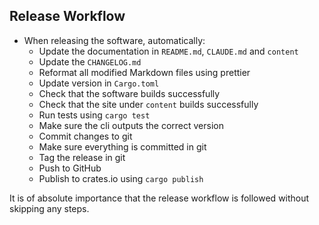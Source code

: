 ## Release Workflow

- When releasing the software, automatically:
  - Update the documentation in `README.md`, `CLAUDE.md` and `content`
  - Update the `CHANGELOG.md`
  - Reformat all modified Markdown files using prettier
  - Update version in `Cargo.toml`
  - Check that the software builds successfully
  - Check that the site under `content` builds successfully
  - Run tests using `cargo test`
  - Make sure the cli outputs the correct version
  - Commit changes to git
  - Make sure everything is committed in git
  - Tag the release in git
  - Push to GitHub
  - Publish to crates.io using `cargo publish`

It is of absolute importance that the release workflow is followed without
skipping any steps.
